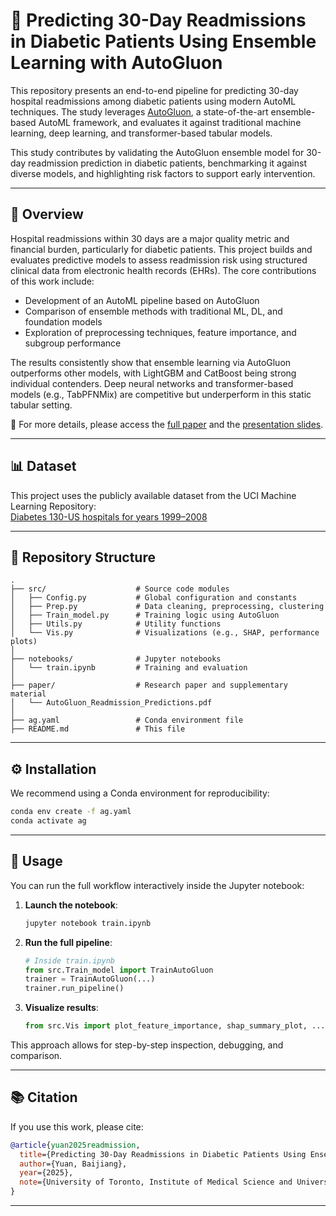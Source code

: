 # 🎯 Predicting 30-Day Readmissions in Diabetic Patients Using Ensemble Learning with AutoGluon

This repository presents an end-to-end pipeline for predicting 30-day hospital readmissions among diabetic patients using modern AutoML techniques. The study leverages [AutoGluon](https://github.com/autogluon/autogluon), a state-of-the-art ensemble-based AutoML framework, and evaluates it against traditional machine learning, deep learning, and transformer-based tabular models. 

This study contributes by validating the
AutoGluon ensemble model for 30-day readmission prediction in diabetic patients,
benchmarking it against diverse models, and highlighting risk factors to support
early intervention.

---

## 🧠 Overview

Hospital readmissions within 30 days are a major quality metric and financial burden, particularly for diabetic patients. This project builds and evaluates predictive models to assess readmission risk using structured clinical data from electronic health records (EHRs). The core contributions of this work include:

- Development of an AutoML pipeline based on AutoGluon  
- Comparison of ensemble methods with traditional ML, DL, and foundation models  
- Exploration of preprocessing techniques, feature importance, and subgroup performance  
 
The results consistently show that ensemble learning via AutoGluon outperforms other models, with LightGBM and CatBoost being strong individual contenders. Deep neural networks and transformer-based models (e.g., TabPFNMix) are competitive but underperform in this static tabular setting.

📄 For more details, please access the [full paper](paper/AutoGluon_Readmission_Predictions.pdf) and the [presentation slides](paper/Presentation_Slides.pdf).

---

## 📊 Dataset

This project uses the publicly available dataset from the UCI Machine Learning Repository:  
[Diabetes 130-US hospitals for years 1999–2008](https://archive.ics.uci.edu/dataset/296/diabetes+130-us+hospitals+for+years+1999-2008)

---

## 📁 Repository Structure

```
.
├── src/                    # Source code modules
│   ├── Config.py           # Global configuration and constants
│   ├── Prep.py             # Data cleaning, preprocessing, clustering
│   ├── Train_model.py      # Training logic using AutoGluon
│   ├── Utils.py            # Utility functions
│   └── Vis.py              # Visualizations (e.g., SHAP, performance plots)
│
├── notebooks/              # Jupyter notebooks
│   └── train.ipynb         # Training and evaluation
│
├── paper/                  # Research paper and supplementary material
│   └── AutoGluon_Readmission_Predictions.pdf
│
├── ag.yaml                 # Conda environment file
├── README.md               # This file
```

---

## ⚙️ Installation

We recommend using a Conda environment for reproducibility:

```bash
conda env create -f ag.yaml
conda activate ag
```

---

## 🚀 Usage

You can run the full workflow interactively inside the Jupyter notebook:

1. **Launch the notebook**:
   ```bash
   jupyter notebook train.ipynb
   ```

2. **Run the full pipeline**:
   ```python
   # Inside train.ipynb
   from src.Train_model import TrainAutoGluon
   trainer = TrainAutoGluon(...)
   trainer.run_pipeline()
   ```

3. **Visualize results**:
   ```python
   from src.Vis import plot_feature_importance, shap_summary_plot, ...
   ```

This approach allows for step-by-step inspection, debugging, and comparison.

---

## 📚 Citation

If you use this work, please cite:

```bibtex
@article{yuan2025readmission,
  title={Predicting 30-Day Readmissions in Diabetic Patients Using Ensemble Learning with AutoGluon},
  author={Yuan, Baijiang},
  year={2025},
  note={University of Toronto, Institute of Medical Science and University Health Network}
}
```

---

